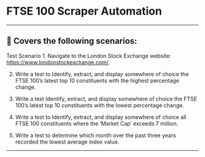 # FTSE 100 Scraper Automation

---

## 🚀 Covers the following scenarios: 

Test Scenario 1. Navigate to the London Stock Exchange website: https://www.londonstockexchange.com/.

2. Write a test to Identify, extract, and display somewhere of choice the FTSE 100’s latest top 10 constituents with the highest percentage change.

3. Write a test Identify, extract, and display somewhere of choice the FTSE 100’s latest top 10 constituents with the lowest percentage change.

4. Write a test to Identify, extract, and display somewhere of choice all FTSE 100 constituents where the ‘Market Cap’ exceeds 7 million.

5. Write a test to determine which month over the past three years recorded the lowest average index value.
---

